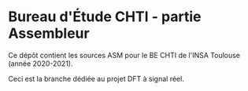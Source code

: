 # Bureau d'Étude CHTI - partie Assembleur

Ce dépôt contient les sources ASM pour le BE CHTI de l'INSA Toulouse (année 2020-2021).  

Ceci est la branche dédiée au projet DFT à signal réel.
